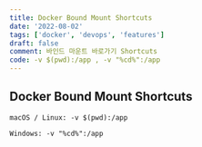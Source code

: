 ```yaml
---
title: Docker Bound Mount Shortcuts
date: '2022-08-02'
tags: ['docker', 'devops', 'features']
draft: false
comment: 바인드 마운트 바로가기 Shortcuts
code: -v $(pwd):/app , -v "%cd%":/app
---
```


## Docker Bound Mount Shortcuts

```docker
macOS / Linux: -v $(pwd):/app

Windows: -v "%cd%":/app
```
